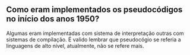 ## Como eram implementados os pseudocódigos no início dos anos 1950?

Algumas eram implementadas com sistema de interpretação outras com sistemas de compilação. É valido lembrar que pseudocógio se referia a linguagens de alto nível, atualmente, não se refere mais.
